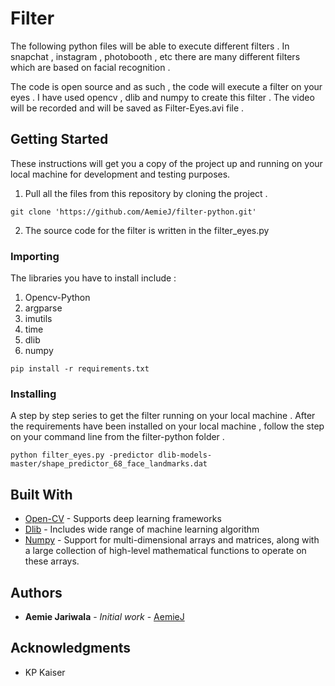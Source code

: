 # Filter

The following python files will be able to execute different filters . In snapchat , instagram , photobooth , etc there are many different filters which are based on facial recognition .

The code is open source and as such , the code will execute a filter on your eyes . I have used opencv , dlib and numpy to create this filter . The video will be recorded and will be saved as Filter-Eyes.avi file .

## Getting Started

These instructions will get you a copy of the project up and running on your local machine for development and testing purposes. 
1. Pull all the files from this repository by cloning the project . 
``` 
git clone 'https://github.com/AemieJ/filter-python.git'
```
2. The source code for the filter is written in the filter_eyes.py

### Importing

The libraries you have to install include : 
1. Opencv-Python
2. argparse 
3. imutils
4. time 
5. dlib 
6. numpy 

```
pip install -r requirements.txt
```

### Installing

A step by step series to get the filter running on your local machine . After the requirements have been installed on your local machine , follow the step on your command line from the filter-python folder .

```
python filter_eyes.py -predictor dlib-models-master/shape_predictor_68_face_landmarks.dat
```

## Built With

* [Open-CV](https://docs.opencv.org/4.1.0/) - Supports deep learning frameworks
* [Dlib](http://dlib.net/python/index.html) - Includes wide range of machine learning algorithm
* [Numpy](https://docs.scipy.org/doc/numpy-1.13.0/reference/) - Support for  multi-dimensional arrays and matrices, along with a large collection of high-level mathematical functions to operate on these arrays.


## Authors

* **Aemie Jariwala** - *Initial work* - [AemieJ](https://github.com/AemieJ)

## Acknowledgments
* KP Kaiser
